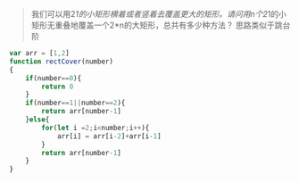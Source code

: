 >我们可以用2*1的小矩形横着或者竖着去覆盖更大的矩形。请问用n个2*1的小矩形无重叠地覆盖一个2*n的大矩形，总共有多少种方法？
思路类似于跳台阶
```js
var arr = [1,2]
function rectCover(number)
{
    if(number==0){
        return 0
    }
    if(number==1||number==2){
        return arr[number-1]
    }else{
        for(let i =2;i<number;i++){
            arr[i] = arr[i-2]+arr[i-1]
        }
        return arr[number-1]
    }
}
```